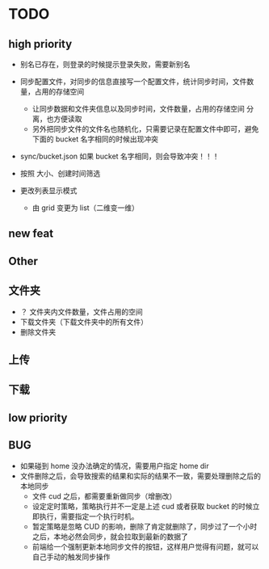 # TODO

## high priority

- 别名已存在，则登录的时候提示登录失败，需要新别名

- 同步配置文件，对同步的信息直接写一个配置文件，统计同步时间，文件数量，占用的存储空间
  - 让同步数据和文件夹信息以及同步时间，文件数量，占用的存储空间 分离，也方便读取
  - 另外把同步文件的文件名也随机化，只需要记录在配置文件中即可，避免下面的 bucket 名字相同的时候出现冲突
- sync/bucket.json 如果 bucket 名字相同，则会导致冲突！！！

- 按照 大小、创建时间筛选
- 更改列表显示模式
  - 由 grid 变更为 list（二维变一维）

## new feat

## Other

## 文件夹

- ？ 文件夹内文件数量，文件占用的空间
- 下载文件夹（下载文件夹中的所有文件）
- 删除文件夹

## 上传

## 下载

## low priority

## BUG

- 如果碰到 home 没办法确定的情况，需要用户指定 home dir
- 文件删除之后，会导致搜索的结果和实际的结果不一致，需要处理删除之后的本地同步
  - 文件 cud 之后，都需要重新做同步（增删改）
  - 设定定时策略，策略执行并不一定是上述 cud 或者获取 bucket 的时候立即执行，需要指定一个执行时机。
  - 暂定策略是忽略 CUD 的影响，删除了肯定就删除了，同步过了一个小时之后，本地必然会同步，就会拉取到最新的数据了
  - 前端给一个强制更新本地同步文件的按钮，这样用户觉得有问题，就可以自己手动的触发同步操作
